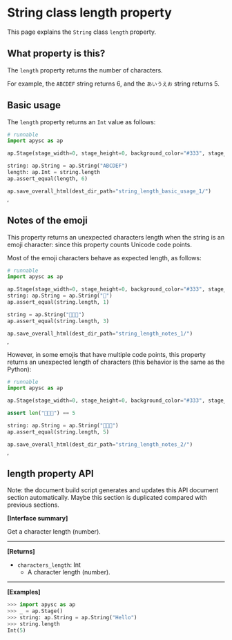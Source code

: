 # String class length property

This page explains the `String` class `length` property.

## What property is this?

The `length` property returns the number of characters.

For example, the `ABCDEF` string returns 6, and the `あいうえお` string returns 5.

## Basic usage

The `length` property returns an `Int` value as follows:

```py
# runnable
import apysc as ap

ap.Stage(stage_width=0, stage_height=0, background_color="#333", stage_elem_id="stage")

string: ap.String = ap.String("ABCDEF")
length: ap.Int = string.length
ap.assert_equal(length, 6)

ap.save_overall_html(dest_dir_path="string_length_basic_usage_1/")
```

<iframe src="static/string_length_basic_usage_1/index.html" width="0" height="0"></iframe>

## Notes of the emoji

This property returns an unexpected characters length when the string is an emoji character: since this property counts Unicode code points.

Most of the emoji characters behave as expected length, as follows:

```py
# runnable
import apysc as ap

ap.Stage(stage_width=0, stage_height=0, background_color="#333", stage_elem_id="stage")
string: ap.String = ap.String("🎉")
ap.assert_equal(string.length, 1)

string = ap.String("🥳🌟🍻")
ap.assert_equal(string.length, 3)

ap.save_overall_html(dest_dir_path="string_length_notes_1/")
```

<iframe src="static/string_length_notes_1/index.html" width="0" height="0"></iframe>

However, in some emojis that have multiple code points, this property returns an unexpected length of characters (this behavior is the same as the Python):

```py
# runnable
import apysc as ap

ap.Stage(stage_width=0, stage_height=0, background_color="#333", stage_elem_id="stage")

assert len("👨‍👩‍👦") == 5

string: ap.String = ap.String("👨‍👩‍👦")
ap.assert_equal(string.length, 5)

ap.save_overall_html(dest_dir_path="string_length_notes_2/")
```

<iframe src="static/string_length_notes_2/index.html" width="0" height="0"></iframe>

## length property API

<!-- Docstring: apysc._type.string_length_mixin.StringLengthMixIn.length -->

<span class="inconspicuous-txt">Note: the document build script generates and updates this API document section automatically. Maybe this section is duplicated compared with previous sections.</span>

**[Interface summary]**

Get a character length (number).<hr>

**[Returns]**

- `characters_length`: Int
  - A character length (number).

<hr>

**[Examples]**

```py
>>> import apysc as ap
>>> _ = ap.Stage()
>>> string: ap.String = ap.String("Hello")
>>> string.length
Int(5)
```